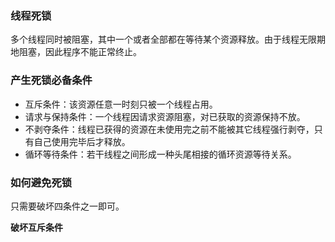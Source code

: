### 线程死锁

多个线程同时被阻塞，其中一个或者全部都在等待某个资源释放。由于线程无限期地阻塞，因此程序不能正常终止。

### 产生死锁必备条件

* 互斥条件：该资源任意一时刻只被一个线程占用。
* 请求与保持条件：一个线程因请求资源阻塞，对已获取的资源保持不放。
* 不剥夺条件：线程已获得的资源在未使用完之前不能被其它线程强行剥夺，只有自己使用完毕后才释放。
* 循环等待条件：若干线程之间形成一种头尾相接的循环资源等待关系。

### 如何避免死锁

只需要破坏四条件之一即可。

**破坏互斥条件**